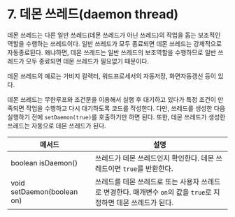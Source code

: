 # 7. 데몬 쓰레드(daemon thread)

데몬 쓰레드는 다른 일반 쓰레드(데몬 쓰레드가 아닌 쓰레드)의 작업을 돕는 보조적인 역할을 수행하는 쓰레드이다. 일반 쓰레드가 모두 종료되면 데몬 쓰레드는 강제적으로 자동종료된다. 왜냐하면, 데몬 쓰레드는 일반 쓰레드의 보조역할을 수행하므로 일반 쓰레드가 모두 종료되면 데몬 쓰레드가 필요없기 때문이다.

데몬 쓰레드의 예로는 가비지 컬렉터, 워드프로세서의 자동저장, 화면자동갱신 등이 있다.

데몬 쓰레드는 무한루프와 조건문을 이용해서 실행 후 대기하고 있다가 특정 조건이 만족되면 작업을 수행하고 다시 대기하도록 코드를 작성한다. 다만, 쓰레드를 생성한 다음 실행하기 전에 `setDaemon(true)`를 호출하기만 하면 된다. 또한, 데몬 쓰레드가 생성한 쓰레드는 자동으로 데몬 쓰레드가 된다.

| 메서드                     | 설명                                                                                                             |
| -------------------------- | ---------------------------------------------------------------------------------------------------------------- |
| boolean isDaemon()         | 쓰레드가 데몬 쓰레드인지 확인한다. 데몬 쓰레드이면 `true`를 반환한다.                                            |
| void setDaemon(boolean on) | 쓰레드를 데몬 쓰레드로 또는 사용자 쓰레드로 변경한다. 매개변수 `on`의 값을 `true`로 지정하면 데몬 쓰레드가 된다. |
